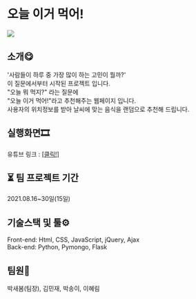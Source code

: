 # 오늘 이거 먹어!

<img src="https://user-images.githubusercontent.com/89994290/149591319-968b5a98-5ca1-407f-80ba-65778039f25a.png">

## 소개😋
'사람들이 하루 중 가장 많이 하는 고민이 뭘까?' <br/> 
이 질문에서부터 시작된 프로젝트 입니다. <br/>
"오늘 뭐 먹지?" 라는 질문에  <br/>
"오늘 이거 먹어!"라고 추천해주는 웹페이지 입니다.  <br/>
사용자의 위치정보를 받아 날씨에 맞는 음식을 랜덤으로 추천해 드립니다. <br/>

## 실행화면🎞
유튜브 링크 : 
[[클릭!]](https://youtu.be/YsARYmClbu4) 

## ⏳ 팀 프로젝트 기간
2021.08.16~30일(15일)

## 기술스택 및 툴⚙
Front-end: Html, CSS, JavaScript, jQuery, Ajax  <br/>
Back-end: Python, Pymongo, Flask

## 팀원🙋
박새봄(팀장), 김민재, 박송이, 이혜림
